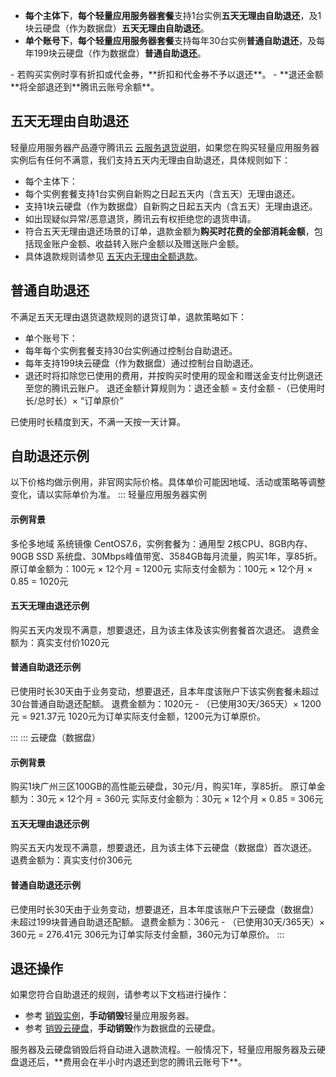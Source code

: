 - **每个主体下**，**每个轻量应用服务器套餐**支持1台实例**五天无理由自助退还**，及1块云硬盘（作为数据盘）**五天无理由自助退还**。
- **单个账号下**，**每个轻量应用服务器套餐**支持每年30台实例**普通自助退还**，及每年199块云硬盘（作为数据盘）**普通自助退还**。

<dx-alert infotype="notice" title="">
- 若购买实例时享有折扣或代金券，**折扣和代金券不予以退还**。
- **退还金额**将全部退还到**腾讯云账号余额**。
</dx-alert>



## 五天无理由自助退还
轻量应用服务器产品遵守腾讯云 [云服务退货说明](https://cloud.tencent.com/document/product/555/7440)，如果您在购买轻量应用服务器实例后有任何不满意，我们支持五天内无理由自助退还，具体规则如下：
- 每个主体下：
 - 每个实例套餐支持1台实例自新购之日起五天内（含五天）无理由退还。
 - 支持1块云硬盘（作为数据盘）自新购之日起五天内（含五天）无理由退还。
- 如出现疑似异常/恶意退货，腾讯云有权拒绝您的退货申请。
- 符合五天无理由退还场景的订单，退款金额为**购买时花费的全部消耗金额**，包括现金账户金额、收益转入账户金额以及赠送账户金额。
- 具体退款规则请参见 [五天内无理由全额退款](https://cloud.tencent.com/document/product/555/7440#.E4.BA.94.E5.A4.A9.E5.86.85.E6.97.A0.E7.90.86.E7.94.B1.E5.85.A8.E9.A2.9D.E9.80.80.E6.AC.BE)。

## 普通自助退还
不满足五天无理由退货退款规则的退货订单，退款策略如下：
- 单个账号下：
 - 每年每个实例套餐支持30台实例通过控制台自助退还。
 - 每年支持199块云硬盘（作为数据盘）通过控制台自助退还。
- 退还时将扣除您已使用的费用，并按购买时使用的现金和赠送金支付比例退还至您的腾讯云账户。
 退还金额计算规则为：退还金额 = 支付金额 -（已使用时长/总时长）× “订单原价”
<dx-alert infotype="explain" title="">
已使用时长精度到天，不满一天按一天计算。
</dx-alert>


## 自助退还示例
<dx-alert infotype="notice" title="">
以下价格均做示例用，非官网实际价格。具体单价可能因地域、活动或策略等调整变化，请以实际单价为准。
</dx-alert>

<dx-tabs>
::: 轻量应用服务器实例

#### 示例背景
多伦多地域 系统镜像 CentOS7.6，实例套餐为：通用型 2核CPU、8GB内存、90GB SSD 系统盘、30Mbps峰值带宽、3584GB每月流量，购买1年，享85折。
原订单金额为：100元 × 12个月 = 1200元
实际支付金额为：100元 × 12个月 × 0.85 = 1020元

#### 五天无理由退还示例
购买五天内发现不满意，想要退还，且为该主体及该实例套餐首次退还。
退费金额为：真实支付价1020元

#### 普通自助退还示例
已使用时长30天由于业务变动，想要退还，且本年度该账户下该实例套餐未超过30台普通自助退还配额。
退费金额为：1020元 - （已使用30天/365天）× 1200元 = 921.37元
<dx-alert infotype="explain" title="">
1020元为订单实际支付金额，1200元为订单原价。
</dx-alert>



:::
::: 云硬盘（数据盘）
#### 示例背景
购买1块广州三区100GB的高性能云硬盘，30元/月，购买1年，享85折。
原订单金额为：30元 × 12个月 = 360元
实际支付金额为：30元 × 12个月 × 0.85 = 306元

#### 五天无理由退还示例
购买五天内发现不满意，想要退还，且为该主体下云硬盘（数据盘）首次退还。
退费金额为：真实支付价306元

#### 普通自助退还示例
已使用时长30天由于业务变动，想要退还，且本年度该账户下云硬盘（数据盘）未超过199块普通自助退还配额。
退费金额为：306元 - （已使用30天/365天）× 360元 = 276.41元
<dx-alert infotype="explain" title="">
306元为订单实际支付金额，360元为订单原价。
</dx-alert>
:::
</dx-tabs>


## 退还操作
如果您符合自助退还的规则，请参考以下文档进行操作：
- 参考 [销毁实例](https://cloud.tencent.com/document/product/1207/44608)，**手动销毁**轻量应用服务器。
- 参考 [销毁云硬盘](https://cloud.tencent.com/document/product/1207/63941)，**手动销毁**作为数据盘的云硬盘。
<dx-alert infotype="explain" title="">
服务器及云硬盘销毁后将自动进入退款流程。一般情况下，轻量应用服务器及云硬盘退还后，**费用会在半小时内退还到您的腾讯云账号下**。
</dx-alert>

